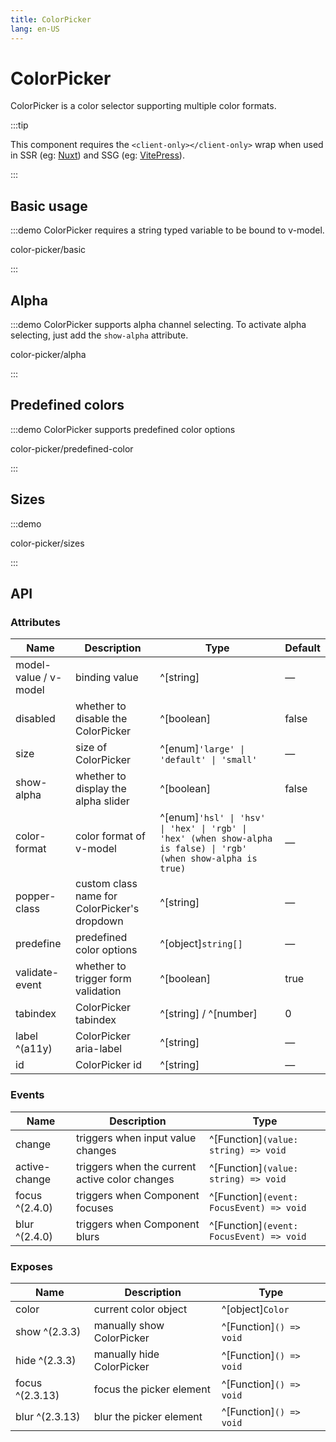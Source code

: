 ```yaml
---
title: ColorPicker
lang: en-US
---
```


# ColorPicker

ColorPicker is a color selector supporting multiple color formats.

:::tip

This component requires the `<client-only></client-only>` wrap when used in SSR (eg: [Nuxt](https://nuxt.com/v3)) and SSG (eg: [VitePress](https://vitepress.vuejs.org/)).

:::

## Basic usage

:::demo ColorPicker requires a string typed variable to be bound to v-model.

color-picker/basic

:::

## Alpha

:::demo ColorPicker supports alpha channel selecting. To activate alpha selecting, just add the `show-alpha` attribute.

color-picker/alpha

:::

## Predefined colors

:::demo ColorPicker supports predefined color options

color-picker/predefined-color

:::

## Sizes

:::demo

color-picker/sizes

:::

## API

### Attributes

| Name                  | Description                                  | Type                                                                                                             | Default |
| --------------------- | -------------------------------------------- | ---------------------------------------------------------------------------------------------------------------- | ------- |
| model-value / v-model | binding value                                | ^[string]                                                                                                        | —       |
| disabled              | whether to disable the ColorPicker           | ^[boolean]                                                                                                       | false   |
| size                  | size of ColorPicker                          | ^[enum]`'large' \| 'default' \| 'small'`                                                                         | —       |
| show-alpha            | whether to display the alpha slider          | ^[boolean]                                                                                                       | false   |
| color-format          | color format of v-model                      | ^[enum]`'hsl' \| 'hsv' \| 'hex' \| 'rgb' \| 'hex' (when show-alpha is false) \| 'rgb' (when show-alpha is true)` | —       |
| popper-class          | custom class name for ColorPicker's dropdown | ^[string]                                                                                                        | —       |
| predefine             | predefined color options                     | ^[object]`string[]`                                                                                              | —       |
| validate-event        | whether to trigger form validation           | ^[boolean]                                                                                                       | true    |
| tabindex              | ColorPicker tabindex                         | ^[string] / ^[number]                                                                                            | 0       |
| label ^(a11y)         | ColorPicker aria-label                       | ^[string]                                                                                                        | —       |
| id                    | ColorPicker id                               | ^[string]                                                                                                        | —       |

### Events

| Name           | Description                                    | Type                                     |
| -------------- | ---------------------------------------------- | ---------------------------------------- |
| change         | triggers when input value changes              | ^[Function]`(value: string) => void`     |
| active-change  | triggers when the current active color changes | ^[Function]`(value: string) => void`     |
| focus ^(2.4.0) | triggers when Component focuses                | ^[Function]`(event: FocusEvent) => void` |
| blur ^(2.4.0)  | triggers when Component blurs                  | ^[Function]`(event: FocusEvent) => void` |

### Exposes

| Name            | Description               | Type                    |
| --------------- | ------------------------- | ----------------------- |
| color           | current color object      | ^[object]`Color`        |
| show ^(2.3.3)   | manually show ColorPicker | ^[Function]`() => void` |
| hide ^(2.3.3)   | manually hide ColorPicker | ^[Function]`() => void` |
| focus ^(2.3.13) | focus the picker element  | ^[Function]`() => void` |
| blur ^(2.3.13)  | blur the picker element   | ^[Function]`() => void` |
